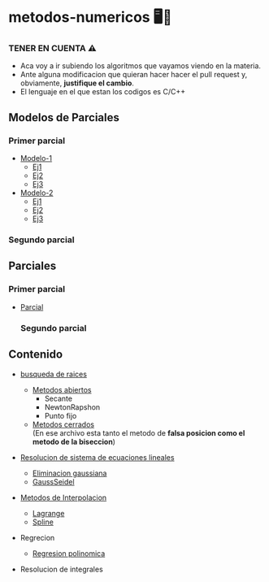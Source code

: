 # metodos-numericos 🖥️📑
### TENER EN CUENTA ⚠️
- Aca voy a ir subiendo los algoritmos que vayamos viendo en la materia.
- Ante alguna modificacion que quieran hacer hacer el pull request y, obviamente, **justifique el cambio**.
- El lenguaje en el que estan los codigos es C/C++

## Modelos de Parciales
  ### Primer parcial
  - [Modelo-1](https://github.com/angelo59930/metodos-numericos/tree/main/modelo-parcial)
    - [Ej1](https://github.com/angelo59930/metodos-numericos/tree/main/modelo-parcial/propuesta1/Ej1)
    - [Ej2](https://github.com/angelo59930/metodos-numericos/tree/main/modelo-parcial/propuesta1/Ej2)
    - [Ej3](https://github.com/angelo59930/metodos-numericos/tree/main/modelo-parcial/propuesta1/Ej3)
  - [Modelo-2](https://github.com/angelo59930/metodos-numericos/tree/main/modelo2-parcial/propuesta1)
    - [Ej1](https://github.com/angelo59930/metodos-numericos/tree/main/modelo2-parcial/propuesta1/Ej1)
    - [Ej2](https://github.com/angelo59930/metodos-numericos/tree/main/modelo2-parcial/propuesta1/Ej2)
    - [Ej3](https://github.com/angelo59930/metodos-numericos/tree/main/modelo2-parcial/propuesta1/Ej3)
 ### Segundo parcial
## Parciales 
  
  ### Primer parcial
- [Parcial](https://github.com/angelo59930/metodos-numericos/tree/main/parcial/primer-parcial)
  ### Segundo parcial

## Contenido 
- [busqueda de raices](https://github.com/angelo59930/metodos-numericos/tree/main/busqueda-de-raices)
    - [Metodos abiertos](https://github.com/angelo59930/metodos-numericos/tree/main/busqueda-de-raices/metodos-abiertos)
      - Secante
      - NewtonRapshon
      - Punto fijo
  - [Metodos cerrados](https://github.com/angelo59930/metodos-numericos/tree/main/busqueda-de-raices/metodos-cerrados)  
    (En ese archivo esta tanto el metodo de **falsa posicion como el metodo de la biseccion**)  
 
- [Resolucion de sistema de ecuaciones lineales](https://github.com/angelo59930/metodos-numericos/tree/main/resolucion-sist-ecuaciones)
    - [Eliminacion gaussiana](https://github.com/angelo59930/metodos-numericos/tree/main/resolucion-sist-ecuaciones/eliminaciongaussiana)
    - [GaussSeidel](https://github.com/angelo59930/metodos-numericos/tree/main/resolucion-sist-ecuaciones/gaussSeidel)
- [Metodos de Interpolacion](https://github.com/angelo59930/metodos-numericos/tree/main/Interpolacion)
    - [Lagrange](https://github.com/angelo59930/metodos-numericos/tree/main/Interpolacion/Lagrange)
    - [Spline](https://github.com/angelo59930/metodos-numericos/tree/main/Interpolacion/InterpolacionSpline)

- Regrecion
  - [Regresion polinomica](https://github.com/angelo59930/metodos-numericos/tree/main/Regresion)
 
- Resolucion de integrales
